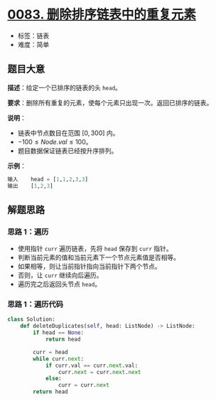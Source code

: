 # [0083. 删除排序链表中的重复元素](https://leetcode.cn/problems/remove-duplicates-from-sorted-list/)

- 标签：链表
- 难度：简单

## 题目大意

**描述**：给定一个已排序的链表的头 `head`。

**要求**：删除所有重复的元素，使每个元素只出现一次。返回已排序的链表。

**说明**：

- 链表中节点数目在范围 $[0, 300]$ 内。
- $-100 \le Node.val \le 100$。
- 题目数据保证链表已经按升序排列。

**示例**：

```Python
输入    head = [1,1,2,3,3]
输出    [1,2,3]
```

## 解题思路

### 思路 1：遍历

- 使用指针 `curr` 遍历链表，先将 `head` 保存到 `curr` 指针。
- 判断当前元素的值和当前元素下一个节点元素值是否相等。
- 如果相等，则让当前指针指向当前指针下两个节点。
- 否则，让 `curr` 继续向后遍历。
- 遍历完之后返回头节点 `head`。

### 思路 1：遍历代码

```Python
class Solution:
    def deleteDuplicates(self, head: ListNode) -> ListNode:
        if head == None:
            return head

        curr = head
        while curr.next:
            if curr.val == curr.next.val:
                curr.next = curr.next.next
            else:
                curr = curr.next
        return head
```


